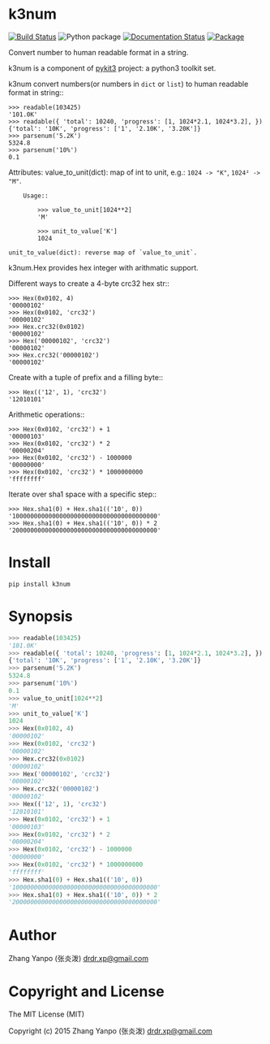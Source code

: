 # k3num

[![Build Status](https://travis-ci.com/pykit3/k3num.svg?branch=master)](https://travis-ci.com/pykit3/k3num)
![Python package](https://github.com/pykit3/k3num/workflows/Python%20package/badge.svg)
[![Documentation Status](https://readthedocs.org/projects/k3num/badge/?version=stable)](https://k3num.readthedocs.io/en/stable/?badge=stable)
[![Package](https://img.shields.io/pypi/pyversions/k3num)](https://pypi.org/project/k3num)

Convert number to human readable format in a string.

k3num is a component of [pykit3] project: a python3 toolkit set.


k3num convert numbers(or numbers in `dict` or `list`) to human readable
format in string::

    >>> readable(103425)
    '101.0K'
    >>> readable({ 'total': 10240, 'progress': [1, 1024*2.1, 1024*3.2], })
    {'total': '10K', 'progress': ['1', '2.10K', '3.20K']}
    >>> parsenum('5.2K')
    5324.8
    >>> parsenum('10%')
    0.1

Attributes:
    value_to_unit(dict): map of int to unit, e.g.: `1024 -> "K"`, `1024² -> "M"`.

        Usage::

            >>> value_to_unit[1024**2]
            'M'

            >>> unit_to_value['K']
            1024

    unit_to_value(dict): reverse map of `value_to_unit`.


k3num.Hex provides hex integer with arithmatic support.

Different ways to create a 4-byte crc32 hex str::

    >>> Hex(0x0102, 4)
    '00000102'
    >>> Hex(0x0102, 'crc32')
    '00000102'
    >>> Hex.crc32(0x0102)
    '00000102'
    >>> Hex('00000102', 'crc32')
    '00000102'
    >>> Hex.crc32('00000102')
    '00000102'


Create with a tuple of prefix and a filling byte::

    >>> Hex(('12', 1), 'crc32')
    '12010101'


Arithmetic operations::

    >>> Hex(0x0102, 'crc32') + 1
    '00000103'
    >>> Hex(0x0102, 'crc32') * 2
    '00000204'
    >>> Hex(0x0102, 'crc32') - 1000000
    '00000000'
    >>> Hex(0x0102, 'crc32') * 1000000000
    'ffffffff'


Iterate over sha1 space with a specific step::

    >>> Hex.sha1(0) + Hex.sha1(('10', 0))
    '1000000000000000000000000000000000000000'
    >>> Hex.sha1(0) + Hex.sha1(('10', 0)) * 2
    '2000000000000000000000000000000000000000'



# Install

```
pip install k3num
```

# Synopsis

```python
>>> readable(103425)
'101.0K'
>>> readable({ 'total': 10240, 'progress': [1, 1024*2.1, 1024*3.2], })
{'total': '10K', 'progress': ['1', '2.10K', '3.20K']}
>>> parsenum('5.2K')
5324.8
>>> parsenum('10%')
0.1
>>> value_to_unit[1024**2]
'M'
>>> unit_to_value['K']
1024
>>> Hex(0x0102, 4)
'00000102'
>>> Hex(0x0102, 'crc32')
'00000102'
>>> Hex.crc32(0x0102)
'00000102'
>>> Hex('00000102', 'crc32')
'00000102'
>>> Hex.crc32('00000102')
'00000102'
>>> Hex(('12', 1), 'crc32')
'12010101'
>>> Hex(0x0102, 'crc32') + 1
'00000103'
>>> Hex(0x0102, 'crc32') * 2
'00000204'
>>> Hex(0x0102, 'crc32') - 1000000
'00000000'
>>> Hex(0x0102, 'crc32') * 1000000000
'ffffffff'
>>> Hex.sha1(0) + Hex.sha1(('10', 0))
'1000000000000000000000000000000000000000'
>>> Hex.sha1(0) + Hex.sha1(('10', 0)) * 2
'2000000000000000000000000000000000000000'
```

#   Author

Zhang Yanpo (张炎泼) <drdr.xp@gmail.com>

#   Copyright and License

The MIT License (MIT)

Copyright (c) 2015 Zhang Yanpo (张炎泼) <drdr.xp@gmail.com>


[pykit3]: https://github.com/pykit3